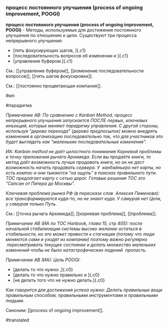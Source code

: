 ### процесс постоянного улучшения (process of ongoing improvement, POOGI)

**процесс постоянного улучшения (process of ongoing improvement, POOGI)** - Методы, используемые для достижения постоянного улучшения по отношению к цели. Существуют три процесса непрерывного улучшения:

-   [пять фокусирующих шагов, ]{.c1}
-   [последовательность вопросов об изменении и ]{.c1}
-   [управление буфером.]{.c1}

См.: [[управление буфером]], [[изменение последовательности вопросов]], [[пять шагов фокусировки]].

См.: [[постоянно процветающая компания]].

#мп

#парадигма

*Примечание АВ: По сравнению с Kanban Method, процесс непрерывного улучшения запускается ПОСЛЕ первых, ключевых инъекций, которые меняют парадигму управления. С другой стороны, используя "дерево перехода" (дерево предпосылок) можно внедрять изменения в организацию последовательно так, что для участников это будет выглядеть как "маленькие последовательные изменения".*

*ИА: Kanban method не даёт целостного понимания Корневой проблемы и точку приложения рычага Архимеда. Если вы продаёте книги, то метод даёт возможность лучше продавать книги, но он не даст возможность начать продавать сервера. У  канбайньеро нет карты, но есть компас и они тыкаются "на ощупь" в поисках правильного пути. ТОС предлагает карту с сетью дорог. Готовые решения ТОС это "Сапсан от Питера до Москвы".*

*Ключевая проблема рынка РФ (в пересказе слов  Алексея Пименова): все трансформируются куда-то, но не знают куда. У самурая нет Цели, у самурая только Путь.*

См.: [[точка рычага Архимеда]], [[корневая проблема]], [[проблема]].

*Примечание АВ (ИА по TOC Hanbook, глава 15, стр 405): после начальной стабилизации системы высоко желание остаться в стабильности, но это может привести к стагнации (потому что люди меняются сами и уходят из компании) поэтому важно регулярно  пересматривать текущее состояние и делать множество маленьких изменений чтобы не было катастрофических падений  пропасть.*

*Примечание АВ (ИА): Цель POOGI:*

-   [делать то что нужно ,]{.c0}
-   [делать то что нужно правильно и ]{.c0}
-   [не делать того что не нужно делать.]{.c0}

*Как говорится для достижения успеха нужно: Делать правильные вещи правильным способом, правильными инструментами и правильными людьми.*

Синоним: [[process of ongoing improvement]].

#translated
